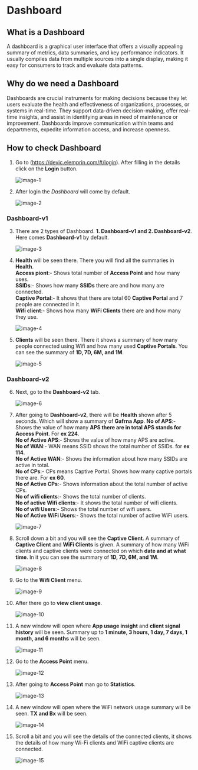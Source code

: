 # Dashboard
## What is a Dashboard
A dashboard is a graphical user interface that offers a visually appealing summary of metrics, data summaries, and key performance indicators. It usually compiles data from multiple sources into a single display, making it easy for consumers to track and evaluate data patterns.                
## Why do we need a Dashboard
Dashboards are crucial instruments for making decisions because they let users evaluate the health and effectiveness of organizations, processes, or systems in real-time. They support data-driven decision-making, offer real-time insights, and assist in identifying areas in need of maintenance or improvement. Dashboards improve communication within teams and departments, expedite information access, and increase openness.

## How to check Dashboard
1. Go to (https://devic.elemprin.com/#/login). After filling in the details click on the **Login** button.

    ![image-1](https://github.com/Nancypatel1103/ComplianceClient/assets/153616269/8b067c61-0236-4d94-b608-a4353d82d624)

2. After login the *Dashboard* will come by default.

    ![image-2](https://github.com/Nancypatel1103/ComplianceClient/assets/153616269/d4448aa2-b45f-4174-a04f-cfc2b6e5e72b)

### Dashboard-v1

3. There are 2 types of Dashboard. **1. Dashboard-v1 and 2. Dashboard-v2**. Here comes **Dashboard-v1** by default.

    ![image-3](https://github.com/Nancypatel1103/ComplianceClient/assets/153616269/5b54f778-5e71-49aa-a351-2d84e2caa816)

4. **Health** will be seen there. There you will find all the summaries in **Health**.                
   **Access piont**:- Shows total number of **Access Point** and how many uses.                 
   **SSIDs**:- Shows how many **SSIDs** there are and how many are connected.                   
   **Captive Portal**:- It shows that there are total 60 **Captive Portal** and 7 people are connected in it.            
   **Wifi client**:- Shows how many **WiFi Clients** there are and how many they use.                

    ![image-4](https://github.com/Nancypatel1103/ComplianceClient/assets/153616269/785912dc-1b55-4dfe-bd1e-fc93620960d9)

5. **Clients** will be seen there. There it shows a summary of how many people connected using Wifi and how many used **Captive Portals**. You can see the summary of **1D, 7D, 6M, and 1M**.

    ![image-5](https://github.com/Nancypatel1103/ComplianceClient/assets/153616269/31aeb7e1-55a9-465d-a884-387226daa91e)

### Dashboard-v2

6. Next, go to the **Dashboard-v2** tab.

   ![image-6](https://github.com/Nancypatel1103/ComplianceClient/assets/153616269/f14f5c6f-24bf-472f-be7f-a62a5f23437f)

7. After going to **Dashboard-v2**, there will be **Health** shown after 5 seconds. Which will show a summary of **Gafrna App**. 
  **No of APS**:- Shows the value of how many **APS there are in total APS stands for Access Point**. For **ex 224**.          
  **No of Active APS**:- Shows the value of how many APS are active.           
  **No of WAN**:- WAN means SSID shows the total number of SSIDs. for **ex 114**.              
  **No of Active WAN**:- Shows the information about how many SSIDs are active in total.           
  **No of CPs**:- CPs means Captive Portal. Shows how many captive portals there are. For **ex 60**.          
  **No of Active CPs**:- Shows information about the total number of active CPs.          
  **No of wifi clients**:- Shows the total number of clients.              
  **No of active Wifi clients**:- It shows the total number of wifi clients.            
  **No of wifi Users**:- Shows the total number of wifi users.                 
  **No of Active WiFi Users**:- Shows the total number of active WiFi users.                

   ![image-7](https://github.com/Nancypatel1103/ComplianceClient/assets/153616269/fdb27b80-d4e6-45d2-92d2-d055603b6c66)

8. Scroll down a bit and you will see the **Captive Client**. A summary of **Captive Client** and **WiFi Clients** is given. A summary of how many WiFi clients and captive clients were connected on which **date and at what time**. In it you can see the summary of **1D, 7D, 6M, and 1M**.

    ![image-8](https://github.com/Nancypatel1103/ComplianceClient/assets/153616269/adee340c-6bd8-4585-9ec4-514a34de29b1)

9. Go to the **Wifi Client** menu.

    ![image-9](https://github.com/Nancypatel1103/ComplianceClient/assets/153616269/60158aec-76e4-4678-98ff-14038d927375)

10. After there go to **view client usage**.

    ![image-10](https://github.com/Nancypatel1103/ComplianceClient/assets/153616269/feb7fc33-bb8a-4c57-ac26-2edc5edd3eea)

11. A new window will open where **App usage insight** and **client signal history** will be seen. Summary up to **1 minute, 3 hours, 1 day, 7 days, 1 month, and 6 months** will be seen.

    ![image-11](https://github.com/Nancypatel1103/ComplianceClient/assets/153616269/db24af92-8808-4729-a4e2-b11b22a495aa)

12. Go to the **Access Point** menu.

    ![image-12](https://github.com/Nancypatel1103/ComplianceClient/assets/153616269/6e968964-20ad-45b2-9409-e239b5fd60a8)

13. After going to **Access Point** man go to **Statistics**.

    ![image-13](https://github.com/Nancypatel1103/ComplianceClient/assets/153616269/7344cc55-c880-44fb-9ca0-924abe52f229)

14. A new window will open where the WiFi network usage summary will be seen. **TX and Bx** will be seen.

    ![image-14](https://github.com/Nancypatel1103/ComplianceClient/assets/153616269/1b6a14a6-178e-4d64-acf3-876ae81191ed)

15. Scroll a bit and you will see the details of the connected clients, it shows the details of how many Wi-Fi clients and WiFi captive clients are connected.

    ![image-15](https://github.com/Nancypatel1103/ComplianceClient/assets/153616269/0a0b9d3d-93ea-41d3-b0ac-385259e359c2)   
